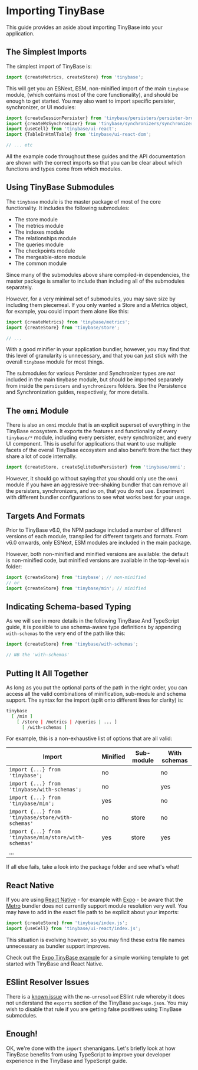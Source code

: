 # Importing TinyBase

This guide provides an aside about importing TinyBase into your application.

## The Simplest Imports

The simplest import of TinyBase is:

```js
import {createMetrics, createStore} from 'tinybase';
```

This will get you an ESNext, ESM, non-minified import of the main `tinybase`
module, (which contains most of the core functionality), and should be enough to
get started. You may also want to import specific persister, synchronizer, or UI
modules:

```js
import {createSessionPersister} from 'tinybase/persisters/persister-browser';
import {createWsSynchronizer} from 'tinybase/synchronizers/synchronizer-ws-client';
import {useCell} from 'tinybase/ui-react';
import {TableInHtmlTable} from 'tinybase/ui-react-dom';

// ... etc
```

All the example code throughout these guides and the API documentation are shown
with the correct imports so that you can be clear about which functions and
types come from which modules.

## Using TinyBase Submodules

The `tinybase` module is the master package of most of the core functionality.
It includes the following submodules:

- The store module
- The metrics module
- The indexes module
- The relationships module
- The queries module
- The checkpoints module
- The mergeable-store module
- The common module

Since many of the submodules above share compiled-in dependencies, the master
package is smaller to include than including all of the submodules separately.

However, for a very minimal set of submodules, you may save size by including
them piecemeal. If you only wanted a Store and a Metrics object, for example,
you could import them alone like this:

```js yolo
import {createMetrics} from 'tinybase/metrics';
import {createStore} from 'tinybase/store';

// ...
```

With a good minifier in your application bundler, however, you may find that
this level of granularity is unnecessary, and that you can just stick with the
overall `tinybase` module for most things.

The submodules for various Persister and Synchronizer types are _not_ included
in the main tinybase module, but should be imported separately from inside the
`persisters` and `synchronizers` folders. See the Persistence and
Synchronization guides, respectively, for more details.

## The `omni` Module

There is also an `omni` module that is an explicit superset of everything in the
TinyBase ecosystem. It exports the features and functionality of every
`tinybase/*` module, including every persister, every synchronizer, and every UI
component. This is useful for applications that want to use multiple facets of
the overall TinyBase ecosystem and also benefit from the fact they share a lot
of code internally.

```js yolo
import {createStore, createSqliteBunPersister} from 'tinybase/omni';
```

However, it should go without saying that you should only use the `omni` module
if you have an aggressive tree-shaking bundler that can remove all the
persisters, synchronizers, and so on, that you do _not_ use. Experiment with
different bundler configurations to see what works best for your usage.

## Targets And Formats

Prior to TinyBase v6.0, the NPM package included a number of different versions
of each module, transpiled for different targets and formats. From v6.0 onwards,
only ESNext, ESM modules are included in the main package.

However, both non-minified and minified versions are available: the default is
non-minified code, but minified versions are available in the top-level `min`
folder:

```js yolo
import {createStore} from 'tinybase'; // non-minified
// or
import {createStore} from 'tinybase/min'; // minified
```

## Indicating Schema-based Typing

As we will see in more details in the following TinyBase And TypeScript guide,
it is possible to use schema-aware type definitions by appending `with-schemas`
to the very end of the path like this:

```js yolo
import {createStore} from 'tinybase/with-schemas';

// NB the 'with-schemas'
```

## Putting It All Together

As long as you put the optional parts of the path in the right order, you can
access all the valid combinations of minification, sub-module and schema
support. The syntax for the import (split onto different lines for clarity) is:

```sh yolo
tinybase
  [ /min ]
    [ /store | /metrics | /queries | ... ]
      [ /with-schemas ]
```

For example, this is a non-exhaustive list of options that are all valid:

| Import                                                | Minified | Sub-module | With schemas |
| ----------------------------------------------------- | -------- | ---------- | ------------ |
| `import {...} from 'tinybase';`                       | no       |            | no           |
| `import {...} from 'tinybase/with-schemas';`          | no       |            | yes          |
| `import {...} from 'tinybase/min';`                   | yes      |            | no           |
| `import {...} from 'tinybase/store/with-schemas'`     | no       | store      | no           |
| `import {...} from 'tinybase/min/store/with-schemas'` | yes      | store      | yes          |
| ...                                                   |          |            |              |

If all else fails, take a look into the package folder and see what's what!

## React Native

If you are using [React Native](https://reactnative.dev/) - for example with
[Expo](https://expo.dev/) - be aware that the
[Metro](https://facebook.github.io/metro/) bundler does not currently support
module resolution very well. You may have to add in the exact file path to be
explicit about your imports:

```js yolo
import {createStore} from 'tinybase/index.js';
import {useCell} from 'tinybase/ui-react/index.js';
```

This situation is evolving however, so you may find these extra file names
unnecessary as bundler support improves.

Check out the [Expo TinyBase
example](https://github.com/expo/examples/tree/master/with-tinybase) for a
simple working template to get started with TinyBase and React Native.

## ESlint Resolver Issues

There is a [known
issue](https://github.com/import-js/eslint-plugin-import/issues/1810) with the
`no-unresolved` ESlint rule whereby it does not understand the `exports` section
of the TinyBase `package.json`. You may wish to disable that rule if you are
getting false positives using TinyBase submodules.

## Enough!

OK, we're done with the `import` shenanigans. Let's briefly look at how TinyBase
benefits from using TypeScript to improve your developer experience in the
TinyBase and TypeScript guide.
